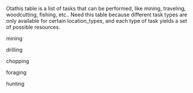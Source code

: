 Otathis table is a list of tasks that can be performed, like mining, traveling, woodcutting, fishing, etc.. Need this table because different task types are only available for certain location_types, and each type of task yields a set of possible resources.

mining

drilling

chopping

foraging

hunting

